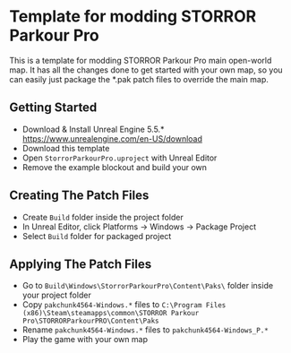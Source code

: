 # Template for modding STORROR Parkour Pro
This is a template for modding STORROR Parkour Pro main open-world map. It has all the changes done to get started with your own map, so you can easily just package the *.pak patch files to override the main map.

## Getting Started
* Download & Install Unreal Engine 5.5.* https://www.unrealengine.com/en-US/download
* Download this template
* Open `StorrorParkourPro.uproject` with Unreal Editor
* Remove the example blockout and build your own

## Creating The Patch Files
* Create `Build` folder inside the project folder
* In Unreal Editor, click Platforms -> Windows -> Package Project
* Select `Build` folder for packaged project

## Applying The Patch Files
* Go to `Build\Windows\StorrorParkourPro\Content\Paks\` folder inside your project folder
* Copy `pakchunk4564-Windows.*` files to `C:\Program Files (x86)\Steam\steamapps\common\STORROR Parkour Pro\STORRORParkourPRO\Content\Paks`
* Rename `pakchunk4564-Windows.*` files to `pakchunk4564-Windows_P.*`
* Play the game with your own map

